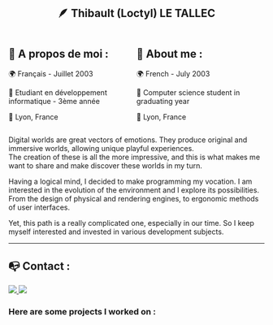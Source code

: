 
<header>
  
</header>

<body>

  <section>
    <div align="center">
      <h1> 🪶 Thibault (Loctyl) LE TALLEC </h1>
    </div> 
  </section>

  <section>
    <div style="display: flex;">
      <div style="flex: 50%;">
        <h2> 🔖 A propos de moi : </h2>
          <p> 🌍 Français - Juillet 2003</p>
          <p> 📌 Etudiant en développement informatique - 3ème année</p>
          <p> 📍 Lyon, France</p>
      </div>
      <div style="flex: 50%;">
        <h2> 🔖 About me : </h2>
          <p> 🌍 French - July 2003</p>
          <p> 📌 Computer science student in graduating year </p>
          <p> 📍 Lyon, France</p>
      </div>
    </div>
        <p>Digital worlds are great vectors of emotions. They produce original and immersive worlds, allowing unique playful experiences.<br>
        The creation of these is all the more impressive, and this is what makes me want to share and make discover these worlds in my turn.</p>
        <p>Having a logical mind, I decided to make programming my vocation. I am interested in the evolution of the environment and I explore its possibilities. From the design of physical and rendering engines, to ergonomic methods of user interfaces.</p>
        <p>Yet, this path is a really complicated one, especially in our time. So I keep myself interested and invested in various development subjects.</p>
    <hr>
  </section>

  <section>
    <h2> 📭 Contact : </h2>
    <a href="https://www.linkedin.com/in/thibault-le-tallec-/">
      <img src="https://img.shields.io/badge/LinkedIn-0077B5?style=for-the-badge&logo=linkedin&logoColor=white"/>
    </a>
    <a href="mailto:letallec.thibault@gmail.com">
      <img src="https://img.shields.io/badge/Gmail-D14836?style=for-the-badge&logo=gmail&logoColor=white"/>
    </a>
  </section>  

  <h3>Here are some projects I worked on : </h3>
</body>

<!--

**Loctryl/Loctryl** is a ✨ _special_ ✨ repository because its `README.md` (this file) appears on your GitHub profile.

Here are some ideas to get you started:

- 🔭 I’m currently working on ...
- 🌱 I’m currently learning ...
- 👯 I’m looking to collaborate on ...
- 🤔 I’m looking for help with ...
- 💬 Ask me about ...
- 📫 How to reach me: ...
- 😄 Pronouns: ...
- ⚡ Fun fact: ...
-->
